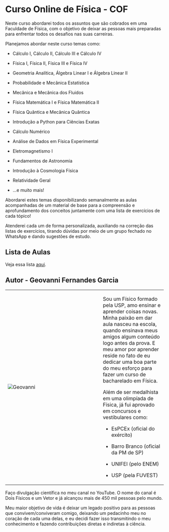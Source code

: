 # Curso Online de Física - COF

Neste curso abordarei todos os assuntos que são cobrados em uma Faculdade de Física, com o objetivo de deixar as pessoas mais preparadas para enfrentar todos os desafios nas suas carreiras.

Planejamos abordar neste curso temas como:

- Cálculo I, Cálculo II, Cálculo III e Cálculo IV

- Física I, Física II, Física III e Física IV

- Geometria Analítica, Álgebra Linear I e Álgebra Linear II

- Probabilidade e Mecânica Estatística

- Mecânica e Mecânica dos Fluidos

- Física Matemática I e Física Matemática II

- Física Quântica e Mecânica Quântica

- Introdução a Python para Ciências Exatas

- Cálculo Numérico

- Análise de Dados em Física Experimental

- Eletromagnetismo I

- Fundamentos de Astronomia

- Introdução à Cosmologia Física

- Relatividade Geral

- ...e muito mais!

Abordarei estes temas disponibilizando semanalmente as aulas acompanhadas de um material de base para a compreensão e aprofundamento dos conceitos juntamente com uma lista de exercícios de cada tópico!

Atenderei cada um de forma personalizada, auxiliando na correção das listas de exercícios, tirando dúvidas por meio de um grupo fechado no WhatsApp e dando sugestões de estudo.

## Lista de Aulas

Veja essa lista [aqui](https://github.com/Geovannisz/COF/blob/main/AulasGravadas.md).

## Autor - Geovanni Fernandes Garcia

<table>
<tr>
<td width="60%">

![Geovanni](https://github.com/Geovannisz/COF/assets/82838501/6afecba1-fa4a-4fcc-aaeb-f680fe607eff)

</td>
<td width="40%" style="vertical-align: top;">

Sou um Físico formado pela USP, amo ensinar e aprender coisas novas. Minha paixão em dar aula nasceu na escola, quando ensinava meus amigos algum conteúdo logo antes da prova. E meu amor por aprender reside no fato de eu dedicar uma boa parte do meu esforço para fazer um curso de bacharelado em Física.

Além de ser medalhista em uma olimpíada de Física, já fui aprovado em concursos e vestibulares como:

- EsPCEx (oficial do exército)

- Barro Branco (oficial da PM de SP)

- UNIFEI (pelo ENEM)

- USP (pela FUVEST)
</td>
</tr>
</table>

Faço divulgação científica no meu canal no YouTube. O nome do canal é Dois Físicos e um Vetor e já alcançou mais de 450 mil pessoas pelo mundo.

Meu maior objetivo de vida é deixar um legado positivo para as pessoas que convivem/conviveram comigo, deixando um pedacinho meu no coração de cada uma delas, e eu decidi fazer isso transmitindo o meu conhecimento e fazendo contribuições diretas e indiretas à ciência.


